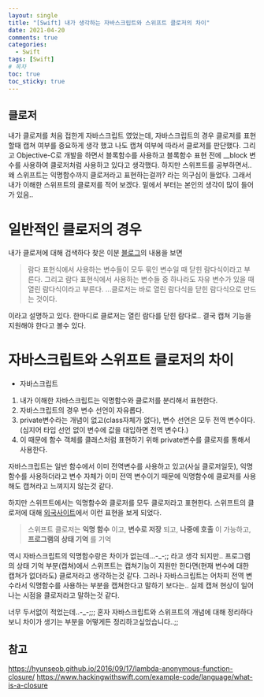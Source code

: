 ```yaml
---
layout: single
title: "[Swift] 내가 생각하는 자바스크립트와 스위프트 클로저의 차이"
date: 2021-04-20
comments: true
categories:
  - Swift
tags: [Swift]
# 목차
toc: true
toc_sticky: true
---
```


## 클로저 ##
내가 클로저를 처음 접한게 자바스크립트 였었는데, 자바스크립트의 경우 클로저를 표현할때 캡쳐 여부를 중요하게 생각 했고 나도 캡쳐 여부에 따라서 클로저를 판단했다.
그리고 Objective-C로 개발을 하면서 블록함수를 사용하고 블록함수 표현 전에 __block 변수를 사용하여 클로저처럼 사용하고 있다고 생각했다.
하지만 스위프트를 공부하면서.. 왜 스위프트는 익명함수까지 클로저라고 표현하는걸까? 라는 의구심이 들었다. 그래서 내가 이해한 스위프트의 클로저를 적어 보겠다.
밑에서 부터는 본인의 생각이 많이 들어가 있음..

# 일반적인 클로저의 경우 
내가 클로저에 대해 검색하다 찾은 이분 [블로그](https://hyunseob.github.io/2016/09/17/lambda-anonymous-function-closure/)의 내용을 보면
> 람다 표현식에서 사용하는 변수들이 모두 묶인 변수일 때 닫힌 람다식이라고 부른다. 그리고 람다 표현식에서 사용하는 변수들 중 하나라도 자유 변수가 있을 때 열린 람다식이라고 부른다.
> ...클로저는 바로 열린 람다식을 닫힌 람다식으로 만드는 것이다.  


이라고 설명하고 있다. 한마디로 클로저는 열린 람다를 닫힌 람다로.. 결국 캡쳐 기능을 지원해야 한다고 볼수 있다.

# 자바스크립트와 스위프트 클로저의 차이
- 자바스크립트
1. 내가 이해한 자바스크립트는 익명함수와 클로저를 분리해서 표현한다.
2. 자바스크립트의 경우 변수 선언이 자유롭다. 
3. private변수라는 개념이 없고(class자체가 없다), 변수 선언은 모두 전역 변수이다.(심지어 타입 선언 없이 변수에 값을 대입하면 전역 변수다.)
4. 이 때문에 함수 객체를 클래스처럼 표현하기 위해 private변수를 클로저를 통해서 사용한다.  

자바스크립트는 일반 함수에서 이미 전역변수를 사용하고 있고(사실 클로저일듯), 익명 함수를 사용하더라고 변수 자체가 이미 전역 변수이기 때문에 익명함수에 클로저를 사용해도 캡쳐라고 느껴지지 않는것 같다.

하지만 스위프트에서는 익명함수와 클로저를 모두 클로저라고 표현한다.
스위프트의 클로저에 대해 [외국사이트](https://www.hackingwithswift.com/example-code/language/what-is-a-closure)에서 이런 표현을 보게 되었다.
> 스위프트 클로저는 **익명 함수** 이고, **변수로 저장** 되고, **나중에 호출** 이 가능하고, **프로그램의 상태 기억** 를 기억

역시 자바스크립트의 익명함수랑은 차이가 없는데...-_-;; 라고 생각 되지만..
프로그램의 상태 기억 부분(캡쳐)에서 스위프트는 캡쳐기능이 지원만 한다면(현재 변수에 대한 캡쳐가 없더라도) 클로저라고 생각하는것 같다.
그러나 자바스크립트는 어차피 전역 변수라서 익명함수를 사용하는 부분을 캡쳐한다고 말하기 보다는.. 실제 캡쳐 현상이 일어나는 시점을 클로저라고 말하는것 같다.

너무 두서없이 적었는데..-_-;;; 혼자 자바스크립트와 스위프트의 개념에 대해 정리하다보니 차이가 생기는 부분을 어떻게든 정리하고싶었습니다..;;


## 참고
<https://hyunseob.github.io/2016/09/17/lambda-anonymous-function-closure/>
<https://www.hackingwithswift.com/example-code/language/what-is-a-closure>
